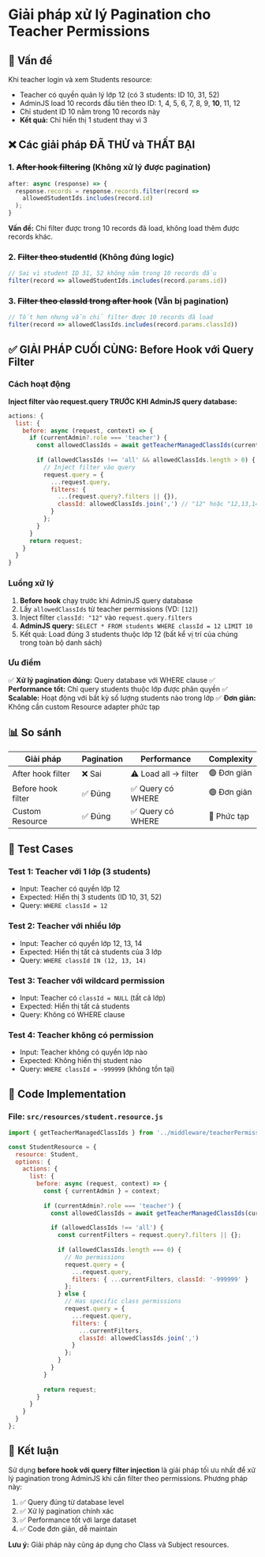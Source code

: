 # Giải pháp xử lý Pagination cho Teacher Permissions

## 🔴 Vấn đề

Khi teacher login và xem Students resource:
- Teacher có quyền quản lý lớp 12 (có 3 students: ID 10, 31, 52)
- AdminJS load 10 records đầu tiên theo ID: 1, 4, 5, 6, 7, 8, 9, **10**, 11, 12
- Chỉ student ID 10 nằm trong 10 records này
- **Kết quả:** Chỉ hiển thị 1 student thay vì 3

## ❌ Các giải pháp ĐÃ THỬ và THẤT BẠI

### 1. ~~After hook filtering~~ (Không xử lý được pagination)
```javascript
after: async (response) => {
  response.records = response.records.filter(record => 
    allowedStudentIds.includes(record.id)
  );
}
```
**Vấn đề:** Chỉ filter được trong 10 records đã load, không load thêm được records khác.

### 2. ~~Filter theo studentId~~ (Không đúng logic)
```javascript
// Sai vì student ID 31, 52 không nằm trong 10 records đầu
filter(record => allowedStudentIds.includes(record.params.id))
```

### 3. ~~Filter theo classId trong after hook~~ (Vẫn bị pagination)
```javascript
// Tốt hơn nhưng vẫn chỉ filter được 10 records đã load
filter(record => allowedClassIds.includes(record.params.classId))
```

## ✅ GIẢI PHÁP CUỐI CÙNG: Before Hook với Query Filter

### Cách hoạt động

**Inject filter vào request.query TRƯỚC KHI AdminJS query database:**

```javascript
actions: {
  list: {
    before: async (request, context) => {
      if (currentAdmin?.role === 'teacher') {
        const allowedClassIds = await getTeacherManagedClassIds(currentAdmin.id);
        
        if (allowedClassIds !== 'all' && allowedClassIds.length > 0) {
          // Inject filter vào query
          request.query = {
            ...request.query,
            filters: {
              ...(request.query?.filters || {}),
              classId: allowedClassIds.join(',') // "12" hoặc "12,13,14"
            }
          };
        }
      }
      return request;
    }
  }
}
```

### Luồng xử lý

1. **Before hook** chạy trước khi AdminJS query database
2. Lấy `allowedClassIds` từ teacher permissions (VD: `[12]`)
3. Inject filter `classId: "12"` vào `request.query.filters`
4. **AdminJS query:** `SELECT * FROM students WHERE classId = 12 LIMIT 10`
5. Kết quả: Load đúng 3 students thuộc lớp 12 (bất kể vị trí của chúng trong toàn bộ danh sách)

### Ưu điểm

✅ **Xử lý pagination đúng:** Query database với WHERE clause
✅ **Performance tốt:** Chỉ query students thuộc lớp được phân quyền
✅ **Scalable:** Hoạt động với bất kỳ số lượng students nào trong lớp
✅ **Đơn giản:** Không cần custom Resource adapter phức tạp

## 📊 So sánh

| Giải pháp | Pagination | Performance | Complexity |
|-----------|------------|-------------|------------|
| After hook filter | ❌ Sai | ⚠️ Load all → filter | 🟢 Đơn giản |
| Before hook filter | ✅ Đúng | ✅ Query có WHERE | 🟢 Đơn giản |
| Custom Resource | ✅ Đúng | ✅ Query có WHERE | 🔴 Phức tạp |

## 🧪 Test Cases

### Test 1: Teacher với 1 lớp (3 students)
- Input: Teacher có quyền lớp 12
- Expected: Hiển thị 3 students (ID 10, 31, 52)
- Query: `WHERE classId = 12`

### Test 2: Teacher với nhiều lớp
- Input: Teacher có quyền lớp 12, 13, 14
- Expected: Hiển thị tất cả students của 3 lớp
- Query: `WHERE classId IN (12, 13, 14)`

### Test 3: Teacher với wildcard permission
- Input: Teacher có `classId = NULL` (tất cả lớp)
- Expected: Hiển thị tất cả students
- Query: Không có WHERE clause

### Test 4: Teacher không có permission
- Input: Teacher không có quyền lớp nào
- Expected: Không hiển thị student nào
- Query: `WHERE classId = -999999` (không tồn tại)

## 🔧 Code Implementation

### File: `src/resources/student.resource.js`

```javascript
import { getTeacherManagedClassIds } from '../middleware/teacherPermissions.js';

const StudentResource = {
  resource: Student,
  options: {
    actions: {
      list: {
        before: async (request, context) => {
          const { currentAdmin } = context;
          
          if (currentAdmin?.role === 'teacher') {
            const allowedClassIds = await getTeacherManagedClassIds(currentAdmin.id);
            
            if (allowedClassIds !== 'all') {
              const currentFilters = request.query?.filters || {};
              
              if (allowedClassIds.length === 0) {
                // No permissions
                request.query = {
                  ...request.query,
                  filters: { ...currentFilters, classId: '-999999' }
                };
              } else {
                // Has specific class permissions
                request.query = {
                  ...request.query,
                  filters: { 
                    ...currentFilters, 
                    classId: allowedClassIds.join(',') 
                  }
                };
              }
            }
          }
          
          return request;
        }
      }
    }
  }
};
```

## 🎯 Kết luận

Sử dụng **before hook với query filter injection** là giải pháp tối ưu nhất để xử lý pagination trong AdminJS khi cần filter theo permissions. Phương pháp này:

1. ✅ Query đúng từ database level
2. ✅ Xử lý pagination chính xác
3. ✅ Performance tốt với large dataset
4. ✅ Code đơn giản, dễ maintain

**Lưu ý:** Giải pháp này cũng áp dụng cho Class và Subject resources.
